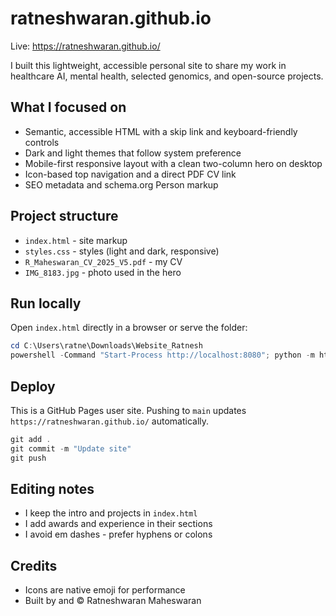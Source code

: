 # ratneshwaran.github.io

Live: https://ratneshwaran.github.io/

I built this lightweight, accessible personal site to share my work in healthcare AI, mental health, selected genomics, and open-source projects.

## What I focused on
- Semantic, accessible HTML with a skip link and keyboard-friendly controls
- Dark and light themes that follow system preference
- Mobile-first responsive layout with a clean two-column hero on desktop
- Icon-based top navigation and a direct PDF CV link
- SEO metadata and schema.org Person markup

## Project structure
- `index.html` - site markup
- `styles.css` - styles (light and dark, responsive)
- `R_Maheswaran_CV_2025_V5.pdf` - my CV
- `IMG_8183.jpg` - photo used in the hero

## Run locally
Open `index.html` directly in a browser or serve the folder:

```powershell
cd C:\Users\ratne\Downloads\Website_Ratnesh
powershell -Command "Start-Process http://localhost:8080"; python -m http.server 8080
```

## Deploy
This is a GitHub Pages user site. Pushing to `main` updates `https://ratneshwaran.github.io/` automatically.

```powershell
git add .
git commit -m "Update site"
git push
```

## Editing notes
- I keep the intro and projects in `index.html`
- I add awards and experience in their sections
- I avoid em dashes - prefer hyphens or colons

## Credits
- Icons are native emoji for performance
- Built by and © Ratneshwaran Maheswaran
